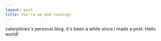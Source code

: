 ```yaml
---
layout: post
title: You're up and running!
---
```


caterpilows's personal blog.
it's been a while since i made a post.
Hello world!
